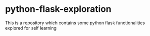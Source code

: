 # python-flask-exploration
This is a repository which contains some python flask functionalities explored for self learning 
